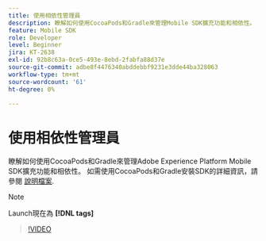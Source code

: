 ```yaml
---
title: 使用相依性管理員
description: 瞭解如何使用CocoaPods和Gradle來管理Mobile SDK擴充功能和相依性。
feature: Mobile SDK
role: Developer
level: Beginner
jira: KT-2638
exl-id: 92b8c63a-0ce5-493e-8ebd-2fabfa88d37e
source-git-commit: adbe8f4476340abddebbf9231e3dde44ba328063
workflow-type: tm+mt
source-wordcount: '61'
ht-degree: 0%

---
```


# 使用相依性管理員

瞭解如何使用CocoaPods和Gradle來管理Adobe Experience Platform Mobile SDK擴充功能和相依性。 如需使用CocoaPods和Gradle安裝SDK的詳細資訊，請參閱 [說明檔案](https://developer.adobe.com/client-sdks/documentation/getting-started/get-the-sdk/).

>[!NOTE]
>
> Launch現在為 **[!DNL tags]**

>[!VIDEO](https://video.tv.adobe.com/v/26263/?quality=12&learn=on)
